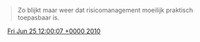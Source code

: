 > Zo blijkt maar weer dat risicomanagement moeilijk praktisch toepasbaar is\.

<img src="../../media/tweet.ico" width="12" /> [Fri Jun 25 12:00:07 +0000 2010](https://twitter.com/DromerDenker/status/17008356345)